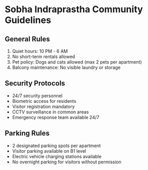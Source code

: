 # Sobha Indraprastha Community Guidelines

## General Rules

1. Quiet hours: 10 PM - 6 AM
2. No short-term rentals allowed
3. Pet policy: Dogs and cats allowed (max 2 pets per apartment)
4. Balcony maintenance: No visible laundry or storage

## Security Protocols

- 24/7 security personnel
- Biometric access for residents
- Visitor registration mandatory
- CCTV surveillance in common areas
- Emergency response team available 24/7

## Parking Rules

- 2 designated parking spots per apartment
- Visitor parking available on B1 level
- Electric vehicle charging stations available
- No overnight parking for visitors without permission
